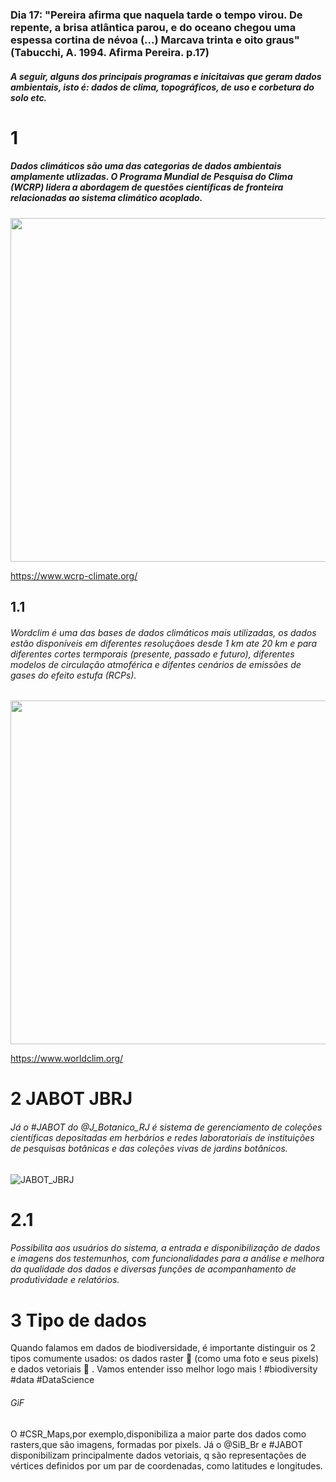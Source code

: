 ### Dia 17: "Pereira afirma que naquela tarde o tempo virou. De repente, a brisa atlântica parou, e do oceano chegou uma espessa cortina de névoa (...) Marcava trinta e oito graus" (Tabucchi, A. 1994. **Afirma Pereira**. p.17)

##### A seguir, alguns dos principais programas e inicitaivas que geram dados ambientais, isto é: dados de clima, topográficos, de uso e corbetura do solo etc. 

# 1

##### Dados climáticos são uma das categorias de dados ambientais amplamente utlizadas. O Programa Mundial de Pesquisa do Clima (WCRP) lidera a abordagem de questões científicas de fronteira relacionadas ao sistema climático acoplado.

<img src="https://github.com/Tai-Rocha/Curadoria_Biodiversidade_em_Foco/blob/master/Dia_17/images/WCRP.png" width="550">

https://www.wcrp-climate.org/



## 1.1 

###### Wordclim é uma das bases de dados climáticos mais utilizadas, os dados estão disponíveis em diferentes resoluçãoes desde 1 km ate 20 km e para diferentes cortes termporais (presente, passado e futuro), diferentes modelos de circulação atmoférica e difentes cenários de emissões de gases do efeito estufa (RCPs).

<img src="https://github.com/Tai-Rocha/Curadoria_Biodiversidade_em_Foco/blob/master/Dia_17/images/wordlclim.png" width="550">

https://www.worldclim.org/


# 2 JABOT JBRJ
###### Já o  #JABOT  do @J_Botanico_RJ é sistema de gerenciamento de coleções científicas depositadas em herbários e redes laboratoriais de instituições de pesquisas botânicas e das coleções vivas de jardins botânicos.

![JABOT_JBRJ](https://user-images.githubusercontent.com/11633554/90442435-0838e100-e0b1-11ea-81ac-33e95675d01c.png)

# 2.1
###### Possibilita aos usuários do sistema, a entrada e disponibilização de dados e imagens dos testemunhos, com funcionalidades para a análise e melhora da qualidade dos dados e diversas funções de acompanhamento de produtividade e relatórios.


# 3 Tipo de dados

Quando falamos em dados de biodiversidade, é importante distinguir os 2 tipos comumente usados: os dados raster 🗾  (como uma foto e seus pixels) e dados vetoriais 📍 . Vamos entender isso melhor logo mais ! #biodiversity #data #DataScience

###### GiF

O #CSR_Maps,por exemplo,disponibiliza a maior parte dos dados como rasters,que são imagens, formadas por pixels. Já o @SiB_Br e #JABOT disponibilizam principalmente dados vetoriais, q são representações de vértices definidos por um par de coordenadas, como latitudes e longitudes. 




